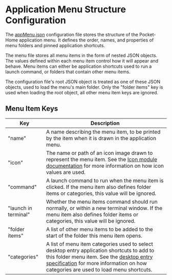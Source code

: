 # Application Menu Structure Configuration
The [appMenu.json](../../assets/configuration/appMenu.json) configuration file stores the structure of the Pocket-Home application menu. It defines the order, names, and properties of menu folders and pinned application shortcuts.

The menu file stores all menu items in the form of nested JSON objects. The values defined within each menu item control how it will appear and behave. Menu items can either be application shortcuts used to run a launch command, or folders that contain other menu items.

The configuration file's root JSON object is treated as one of these JSON objects, used to load the menu's main folder. Only the "folder items" key is used when loading the root object, all other menu item keys are ignored.

## Menu Item Keys
Key                  | Description
-------------------- | ---
"name"               | A name describing the menu item, to be printed by the item when it is drawn in the application menu.
"icon"               | The name or path of an icon image drawn to represent the menu item. See the [Icon module documentation](../modules/Icon.md) for more information on how icon values are used.
"command"            | A launch command to run when the menu item is clicked. If the menu item also defines folder items or categories, this value will be ignored.
"launch in terminal" | Whether the menu items command should run normally, or within a new terminal window. If the menu item also defines folder items or categories, this value will be ignored.
"folder items"       | A list of other menu items to be added to the start of the folder this menu item opens.
"categories"         | A list of menu item categories used to select desktop entry application shortcuts to add to this folder menu item. See the [desktop entry specification](https://specifications.freedesktop.org/desktop-entry-spec/desktop-entry-spec-latest.html) for more information on how categories are used to load menu shortcuts.
